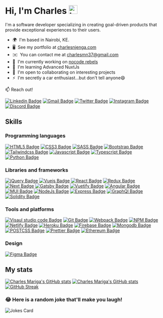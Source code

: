 # Hi, I'm Charles <img src="https://user-images.githubusercontent.com/1303154/88677602-1635ba80-d120-11ea-84d8-d263ba5fc3c0.gif" width="28px" height="28px" alt="hi" /> 
<!-- ![visitors](https://visitor-badge.glitch.me/badge?page_id=charlesmariga.charlesmariga&left_color=black&right_color=red) -->

I'm a software developer specializing in creating goal-driven products that provide exceptional experiences to their users.

- 🌍  I'm based in Nairobi, KE.
- 🖥️  See my portfolio at [charlesnjenga.com](https://charlesnjenga.com)
- ✉️  You can contact me at [charlesmn37@gmail.com](mailto:charlesmn@gmail.com)
- 🚀  I'm currently working on [nocode rebels](https://www.nocoderebels.dev/)
- 🧠  I'm learning Advanced NuxtJs
- 🤝  I'm open to collaborating on interesting projects
- ⚡  I'm secretly a car enthusiast...but don't tell anyone😄

:mailbox: Reach out!

[![Linkedin Badge](https://img.shields.io/badge/-@CharlesNjenga-0e76a8?style=flat&labelColor=0e76a8&logo=linkedin&logoColor=white&link=https://www.linkedin.com/in/cmariga)](https://www.linkedin.com/in/charlesnjenga) [![Gmail Badge](https://img.shields.io/badge/-@CharlesMariga-db4437?style=flat&labelColor=db4437&logo=gmail&logoColor=white)](mailto:charlesmariga37@gmail.com)
[![Twitter Badge](https://img.shields.io/badge/-@_cmariga_-1DA1F2?style=flat&labelColor=1DA1F2&logo=twitter&logoColor=white)](https://twitter.com/_cmariga)
[![Instagram Badge](https://img.shields.io/badge/-@_cmariga_-F56040?style=flat&labelColor=F56040&logo=instagram&logoColor=white)](https://www.instagram.com/_cmariga/)
[![Discord Badge](https://img.shields.io/badge/-@_cmariga_-7289DA?style=flat&labelColor=7289DA&logo=discord&logoColor=white)](https://discord.com/users/Charles#3911)

## Skills

### Programming languages

[![HTML5 Badge](https://img.shields.io/badge/-HTML5-E34F26?style=for-the-badge&labelColor=black&logo=HTML5&logoColor=E34F26)](#)
[![CSS3 Badge](https://img.shields.io/badge/-CSS3-1572B6?style=for-the-badge&labelColor=black&logo=CSS3&logoColor=1572B6)](#)
[![SASS Badge](https://img.shields.io/badge/-SASS-CC6699?style=for-the-badge&labelColor=black&logo=SASS&logoColor=CC6699)](#)
[![Bootstrap Badge](https://img.shields.io/badge/-bootstrap-7952B3?style=for-the-badge&labelColor=black&logo=bootstrap&logoColor=7952B3)](#)[![Tailwindcss Badge](https://img.shields.io/badge/-tailwindcss-06B6D4?style=for-the-badge&labelColor=black&logo=tailwindcss&logoColor=06B6D4)](#)
[![Javascript Badge](https://img.shields.io/badge/-Javascript-f0db4f?style=for-the-badge&labelColor=black&logo=Javascript&logoColor=f0db4f)](#)
[![Typescript Badge](https://img.shields.io/badge/-Typescript-007acc?style=for-the-badge&labelColor=black&logo=Typescript&logoColor=007acc)](#)
[![Python Badge](https://img.shields.io/badge/-Python-306998?style=for-the-badge&labelColor=black&logo=Python&logoColor=FFD43B)](#)

### Libraries and frameworks

[![jQuery Badge](https://img.shields.io/badge/-jQuery-0868AC?style=for-the-badge&labelColor=black&logo=jquery&logoColor=0868AC)](#)
[![Vuejs Badge](https://img.shields.io/badge/-Vue-41b883?style=for-the-badge&labelColor=black&logo=vue.js&logoColor=41b883)](#)
[![React Badge](https://img.shields.io/badge/-React-61DBFB?style=for-the-badge&labelColor=black&logo=React&logoColor=61DBFB)](#)
[![Redux Badge](https://img.shields.io/badge/-Redux-764ABC?style=for-the-badge&labelColor=black&logo=Redux&logoColor=764ABC)](#)
[![Next Badge](https://img.shields.io/badge/-Next-000?style=for-the-badge&labelColor=black&logo=Next.js&logoColor=fff)](#)
[![Gatsby Badge](https://img.shields.io/badge/-Gatsby-663399?style=for-the-badge&labelColor=black&logo=Gatsby&logoColor=fff)](#)
[![Vuetify Badge](https://img.shields.io/badge/-Vuetify-1867C0?style=for-the-badge&labelColor=black&logo=Vuetify&logoColor=1867C0)](#)
[![Angular Badge](https://img.shields.io/badge/-Angular-dd1b16?style=for-the-badge&labelColor=black&logo=Angular&logoColor=dd1b16)](#)
[![MUI Badge](https://img.shields.io/badge/-Material%20UI-007FFF?style=for-the-badge&labelColor=black&logo=MUI&logoColor=007FFF)](#)
[![NodeJs Badge](https://img.shields.io/badge/-nodejs-68a063?style=for-the-badge&labelColor=black&logo=node.js&logoColor=68a063)](#)
[![Express Badge](https://img.shields.io/badge/-Express-303030?style=for-the-badge&labelColor=black&logo=express&logoColor=fff)](#)
[![GraphQl Badge](https://img.shields.io/badge/-GraohQl-E10098?style=for-the-badge&labelColor=black&logo=graphql&logoColor=E10098)](#)
[![Solidity Badge](https://img.shields.io/badge/-Solidity-363636?style=for-the-badge&labelColor=black&logo=solidity&logoColor=fff)](#)

### Tools and platforms

[![Visaul studio code Badge](https://img.shields.io/badge/-Vscode-0098FF?style=for-the-badge&labelColor=black&logo=visual-studio-code&logoColor=0098FF)](#)
[![Git Badge](https://img.shields.io/badge/-git-F1502F?style=for-the-badge&labelColor=black&logo=git&logoColor=F1502F)](#)
[![Webpack Badge](https://img.shields.io/badge/-Webpack-8ed5fa?style=for-the-badge&labelColor=black&logo=webpack&logoColor=8ed5fa)](#)
[![NPM Badge](https://img.shields.io/badge/-npm-CC3534?style=for-the-badge&labelColor=black&logo=npm&logoColor=CC3534)](#)
[![Netlify Badge](https://img.shields.io/badge/-netlify-00C7B7?style=for-the-badge&labelColor=black&logo=netlify&logoColor=00C7B7)](#)
[![Heroku Badge](https://img.shields.io/badge/-Heroku-6567a5?style=for-the-badge&labelColor=black&logo=heroku&logoColor=6567a5)](#)
[![Firebase Badge](https://img.shields.io/badge/-Firebase-FFA611?style=for-the-badge&labelColor=black&logo=firebase&logoColor=FFA611)](#)
[![Mongodb Badge](https://img.shields.io/badge/-MongDB-47A248?style=for-the-badge&labelColor=black&logo=mongodb&logoColor=47A248)](#)
[![POSTCSS Badge](https://img.shields.io/badge/-PostCSS-DD3A0A?style=for-the-badge&labelColor=black&logo=postcss&logoColor=DD3A0A)](#)
[![Prettier Badge](https://img.shields.io/badge/-prettier-F7B93E?style=for-the-badge&labelColor=black&logo=prettier&logoColor=F7B93E)](#)
[![Ethereum Badge](https://img.shields.io/badge/-Ethereum-3C3C3D?style=for-the-badge&labelColor=black&logo=Ethereum&logoColor=fff)](#)

### Design

[![Figma Badge](https://img.shields.io/badge/-Figma-e04a34?style=for-the-badge&labelColor=black&logo=figma&logoColor=e04a34)](#)

## My stats

[![Charles Mariga's GitHub stats](https://github-readme-stats.vercel.app/api?username=CharlesMariga&theme=dark&count_private=true&show_icons=true&hide_border=true&include_all_commits=true&icon_color=fb8c00&ring=FB8C00&title_color=FB8C00&bg_color=0d1117)](https://github.com/anuraghazra/github-readme-stats)
[![Charles Mariga's GitHub stats](https://github-readme-stats.vercel.app/api/top-langs/?username=CharlesMariga&langs_count=8&theme=dark&count_private=true&show_icons=true&layout=compact&hide_border=true&include_all_commits=true&&icon_color=fb8c00&title_color=FB8C00&bg_color=0d1117)](https://github.com/anuraghazra/github-readme-stats)
[![GitHub Streak](https://github-readme-streak-stats.herokuapp.com?user=CharlesMariga&theme=dark&hide_border=true&ring=FB8C00&background=0d1117)](https://git.io/streak-stats)

### 😂 Here is a random joke that'll make you laugh!

![Jokes Card](https://readme-jokes.vercel.app/api?hideBorder&theme=blue-green)
